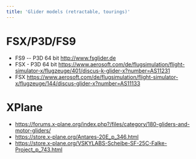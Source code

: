 ```yaml
---
title: 'Glider models (retractable, tourings)'
---
```


FSX/P3D/FS9
===========

-   FS9 -- P3D 64 bit <http://www.fsglider.de>
-   FSX - P3D 64 bit
    <https://www.aerosoft.com/de/flugsimulation/flight-simulator-x/flugzeuge/401/discus-k-glider-x?number=AS11231>
-   FSX
    <https://www.aerosoft.com/de/flugsimulation/flight-simulator-x/flugzeuge/144/discus-glider-x?number=AS11133>

XPlane
======

-   <https://forums.x-plane.org/index.php?/files/category/180-gliders-and-motor-gliders/>
-   <https://store.x-plane.org/Antares-20E_p_346.html>
-   <https://store.x-plane.org/VSKYLABS-Scheibe-SF-25C-Falke-Project_p_743.html>
